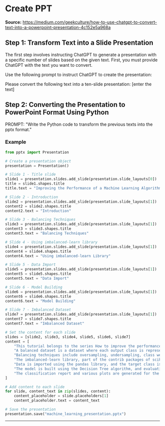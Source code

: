 # Create PPT

**Source:** <https://medium.com/geekculture/how-to-use-chatgpt-to-convert-text-into-a-powerpoint-presentation-4c152e5a968a>

## Step 1: Transform Text into a Slide Presentation

The first step involves instructing ChatGPT to generate a presentation with a specific number of slides based on the given text. First, you must provide ChatGPT with the text you want to convert.

Use the following prompt to instruct ChatGPT to create the presentation:

Please convert the following text into a ten-slide presentation: [enter the text]

## Step 2: Converting the Presentation to PowerPoint Format Using Python

PROMPT: "Write the Python code to transform the previous texts into the pptx format."

### Example

```py
from pptx import Presentation

# Create a presentation object
presentation = Presentation()

# Slide 1 - Title slide
slide1 = presentation.slides.add_slide(presentation.slide_layouts[0])
title = slide1.shapes.title
title.text = "Improving the Performance of a Machine Learning Algorithm"

# Slide 2 - Introduction
slide2 = presentation.slides.add_slide(presentation.slide_layouts[1])
content2 = slide2.shapes.title
content2.text = "Introduction"

# Slide 3 - Balancing Techniques
slide3 = presentation.slides.add_slide(presentation.slide_layouts[1])
content3 = slide3.shapes.title
content3.text = "Balancing Techniques"

# Slide 4 - Using imbalanced-learn library
slide4 = presentation.slides.add_slide(presentation.slide_layouts[1])
content4 = slide4.shapes.title
content4.text = "Using imbalanced-learn Library"

# Slide 5 - Data Import
slide5 = presentation.slides.add_slide(presentation.slide_layouts[1])
content5 = slide5.shapes.title
content5.text = "Data Import"

# Slide 6 - Model Building
slide6 = presentation.slides.add_slide(presentation.slide_layouts[1])
content6 = slide6.shapes.title
content6.text = "Model Building"

# Slide 7 - Imbalanced Dataset
slide7 = presentation.slides.add_slide(presentation.slide_layouts[1])
content7 = slide7.shapes.title
content7.text = "Imbalanced Dataset"

# Set the content for each slide
slides = [slide2, slide3, slide4, slide5, slide6, slide7]
content = [
    "This tutorial belongs to the series How to improve the performance of a Machine Learning Algorithm.",
    "A balanced dataset is a dataset where each output class is represented by the same number of input samples.",
    "Balancing techniques include oversampling, undersampling, class weight, and threshold.",
    "The imbalanced-learn library, part of the contrib packages of scikit-learn, is used in this tutorial.",
    "Data is imported using the pandas library, and the target class is created based on cuisine.",
    "The model is built using the Decision Tree algorithm, and evaluation metrics are calculated.",
    "The classification report and various plots are generated for the imbalanced dataset."
]

# Add content to each slide
for slide, content_text in zip(slides, content):
    content_placeholder = slide.placeholders[1]
    content_placeholder.text = content_text

# Save the presentation
presentation.save("machine_learning_presentation.pptx")
```

---
